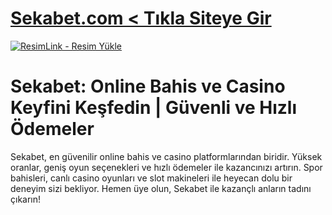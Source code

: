 #  <a href="https://sekabet1452.com/">Sekabet.com < Tıkla Siteye Gir</a>
<meta charset="UTF-8">
    <meta name="viewport" content="width=device-width, initial-scale=1.0">
</head>
<body>

<a href="https://sekabet1452.com/" title="ResimLink - Resim Yükle"><img src="https://r.resimlink.com/UgqabvPciQ.png" title="ResimLink - Resim Yükle" alt="ResimLink - Resim Yükle"></a>
</a>

# Sekabet: Online Bahis ve Casino Keyfini Keşfedin | Güvenli ve Hızlı Ödemeler
Sekabet, en güvenilir online bahis ve casino platformlarından biridir. Yüksek oranlar, geniş oyun seçenekleri ve hızlı ödemeler ile kazancınızı artırın. Spor bahisleri, canlı casino oyunları ve slot makineleri ile heyecan dolu bir deneyim sizi bekliyor. Hemen üye olun, Sekabet ile kazançlı anların tadını çıkarın!
